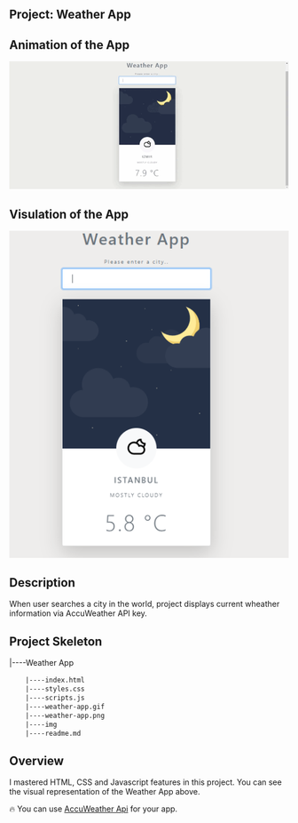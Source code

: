 

## Project: Weather App



## Animation of the App

![image](./wheather-app.gif)

## Visulation of the App

![image](./wheather-app.png)

## Description
When user searches a city in the world, project displays current wheather information via AccuWeather API key.

## Project Skeleton

|----Weather App

        |----index.html
        |----styles.css
        |----scripts.js
        |----weather-app.gif
        |----weather-app.png
        |----img
        |----readme.md
## Overview
I mastered HTML, CSS and Javascript features in this project. You can see the visual representation of the Weather App above.

🔥 You can use [AccuWeather Api](https://developer.accuweather.com//) for your app.


